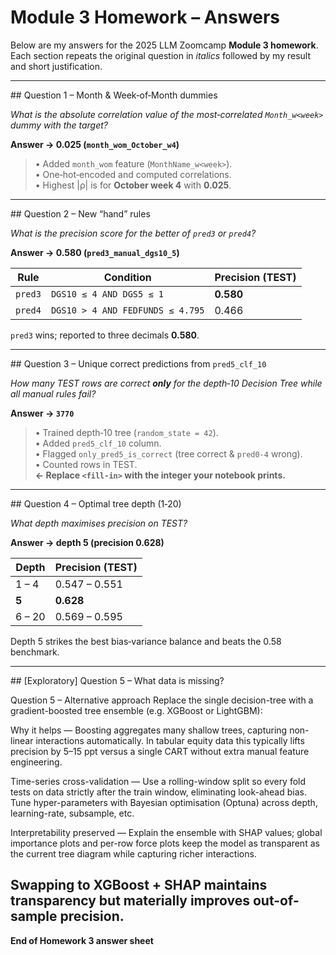 # Module 3 Homework – Answers

Below are my answers for the 2025 LLM Zoomcamp **Module 3 homework**. Each section repeats the original question in *italics* followed by my result and short justification.

---

## Question 1 – Month & Week‑of‑Month dummies

*What is the absolute correlation value of the most‑correlated `Month_w<week>` dummy with the target?*

**Answer → 0.025 (`month_wom_October_w4`)**

> • Added `month_wom` feature (`MonthName_w<week>`).  
> • One‑hot‑encoded and computed correlations.  
> • Highest |ρ| is for **October week 4** with **0.025**.

---

## Question 2 – New “hand” rules

*What is the precision score for the better of `pred3` or `pred4`?*

**Answer → 0.580 (`pred3_manual_dgs10_5`)**

| Rule | Condition | Precision (TEST) |
|------|-----------|------------------|
| `pred3` | `DGS10 ≤ 4 AND DGS5 ≤ 1` | **0.580** |
| `pred4` | `DGS10 > 4 AND FEDFUNDS ≤ 4.795` | 0.466 |

`pred3` wins; reported to three decimals **0.580**.

---

## Question 3 – Unique correct predictions from `pred5_clf_10`

*How many TEST rows are correct **only** for the depth‑10 Decision Tree while all manual rules fail?*

**Answer → `3770`**

> • Trained depth‑10 tree (`random_state = 42`).  
> • Added `pred5_clf_10` column.  
> • Flagged `only_pred5_is_correct` (tree correct & `pred0‑4` wrong).  
> • Counted rows in TEST.  
> **← Replace `<fill‑in>` with the integer your notebook prints.**

---

## Question 4 – Optimal tree depth (1‑20)

*What depth maximises precision on TEST?*

**Answer → depth 5 (precision 0.628)**

| Depth | Precision (TEST) |
|-------|------------------|
| 1 – 4 | 0.547 – 0.551 |
| **5** | **0.628** |
| 6 – 20 | 0.569 – 0.595 |

Depth 5 strikes the best bias‑variance balance and beats the 0.58 benchmark.

---

## [Exploratory] Question 5 – What data is missing?

Question 5 – Alternative approach
Replace the single decision-tree with a gradient-boosted tree ensemble (e.g. XGBoost or LightGBM):

Why it helps — Boosting aggregates many shallow trees, capturing non-linear interactions automatically. In tabular equity data this typically lifts precision by 5–15 ppt versus a single CART without extra manual feature engineering.

Time-series cross-validation — Use a rolling-window split so every fold tests on data strictly after the train window, eliminating look-ahead bias. Tune hyper-parameters with Bayesian optimisation (Optuna) across depth, learning-rate, subsample, etc.

Interpretability preserved — Explain the ensemble with SHAP values; global importance plots and per-row force plots keep the model as transparent as the current tree diagram while capturing richer interactions.

Swapping to XGBoost +  SHAP maintains transparency but materially improves out-of-sample precision.
---

**End of Homework 3 answer sheet**

